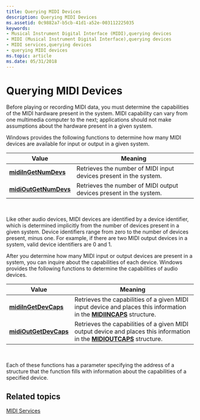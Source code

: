 ```yaml
---
title: Querying MIDI Devices
description: Querying MIDI Devices
ms.assetid: 0c9882a7-b5cb-41d1-a52e-003112225035
keywords:
- Musical Instrument Digital Interface (MIDI),querying devices
- MIDI (Musical Instrument Digital Interface),querying devices
- MIDI services,querying devices
- querying MIDI devices
ms.topic: article
ms.date: 05/31/2018
---
```


# Querying MIDI Devices

Before playing or recording MIDI data, you must determine the capabilities of the MIDI hardware present in the system. MIDI capability can vary from one multimedia computer to the next; applications should not make assumptions about the hardware present in a given system.

Windows provides the following functions to determine how many MIDI devices are available for input or output in a given system.



| Value                                          | Meaning                                                            |
|------------------------------------------------|--------------------------------------------------------------------|
| [**midiInGetNumDevs**](/windows/win32/api/mmeapi/nf-mmeapi-midiingetnumdevs)   | Retrieves the number of MIDI input devices present in the system.  |
| [**midiOutGetNumDevs**](/windows/win32/api/mmeapi/nf-mmeapi-midioutgetnumdevs) | Retrieves the number of MIDI output devices present in the system. |



 

Like other audio devices, MIDI devices are identified by a device identifier, which is determined implicitly from the number of devices present in a given system. Device identifiers range from zero to the number of devices present, minus one. For example, if there are two MIDI output devices in a system, valid device identifiers are 0 and 1.

After you determine how many MIDI input or output devices are present in a system, you can inquire about the capabilities of each device. Windows provides the following functions to determine the capabilities of audio devices.



| Value                                          | Meaning                                                                                                                                   |
|------------------------------------------------|-------------------------------------------------------------------------------------------------------------------------------------------|
| [**midiInGetDevCaps**](/windows/win32/api/mmeapi/nf-mmeapi-midiingetdevcaps)   | Retrieves the capabilities of a given MIDI input device and places this information in the [**MIDIINCAPS**](/windows/win32/api/mmeapi/ns-mmeapi-midiincaps) structure.    |
| [**midiOutGetDevCaps**](/windows/win32/api/mmeapi/nf-mmeapi-midioutgetdevcaps) | Retrieves the capabilities of a given MIDI output device and places this information in the [**MIDIOUTCAPS**](/windows/win32/api/mmeapi/ns-mmeapi-midioutcaps) structure. |



 

Each of these functions has a parameter specifying the address of a structure that the function fills with information about the capabilities of a specified device.

## Related topics

<dl> <dt>

[MIDI Services](midi-services.md)
</dt> </dl>

 

 